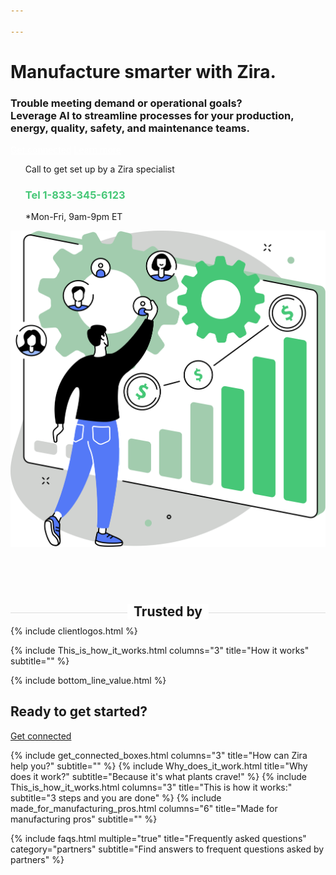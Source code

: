 ```yaml
---

---
```

<div class="uk-container uk-container-medium">
<div class="uk-child-width-1-2@m uk-grid-match uk-text-left uk-margin-medium-center uk-grid" data-uk-grid="" style="vertical-align: middle;">
<div class="uk-first-column">
<div class="uk-text-left">
<h1>
Manufacture smarter with Zira.
</h1>
<h3>
Trouble meeting demand or operational goals?<br>
Leverage AI to streamline processes for your production, energy, quality, safety, and maintenance teams.
</h3>
<a style="color:white" class="uk-button uk-button-primary uk-button-large uk-margin-medium-top" href="https://my.zira.us/contact">Get connected</a>
<a style="color:white" class="uk-button uk-button-secondary uk-button-large uk-margin-medium-top" href="https://my.zira.us/contact">Learn more</a>
<UL style="list-style-type:none;">
<li>Call to get set up by a Zira specialist</li>
<li><h3 style="color:#46c777">Tel 1-833-345-6123</h3></li>
<li>*Mon-Fri, 9am-9pm ET</li>
</UL>
</div>
</div>
<div class="uk-text-center">
<img src="/uploads/zira_frontpage_image.svg">
</div>
</div>
<h2 style="text-align: center; width: 100%;
border-bottom: 1px solid #dcdcdc;
line-height: 0.1em;
margin:100px 0 20px; "><span style="background:#fff;
padding:0 10px; ">
Trusted by</span></h2>

</div>
{% include clientlogos.html %}

{% include This_is_how_it_works.html columns="3" title="How it works" subtitle="" %}

{% include bottom_line_value.html %}
  
<div class="uk-section">
  <div class="uk-container uk-container-medium">
    <h2 class="uk-h1 uk-text-center">Ready to get started?</h2>
    <a class="uk-button uk-button-default" href="https://zira.us/contact">Get connected</a>
  </div>
</div>


<!-- Because teams can use AI to do their jobs better. -->
{% include get_connected_boxes.html columns="3" title="How can Zira help you?" subtitle="" %}
{% include Why_does_it_work.html title="Why does it work?" subtitle="Because it's what plants crave!" %}
{% include This_is_how_it_works.html columns="3" title="This is how it works:" subtitle="3 steps and you are done" %}
{% include made_for_manufacturing_pros.html columns="6" title="Made for manufacturing pros" subtitle="" %}




<!-- faqs -->
{% include faqs.html multiple="true" title="Frequently asked questions" category="partners" subtitle="Find answers to
frequent questions asked by partners" %}

